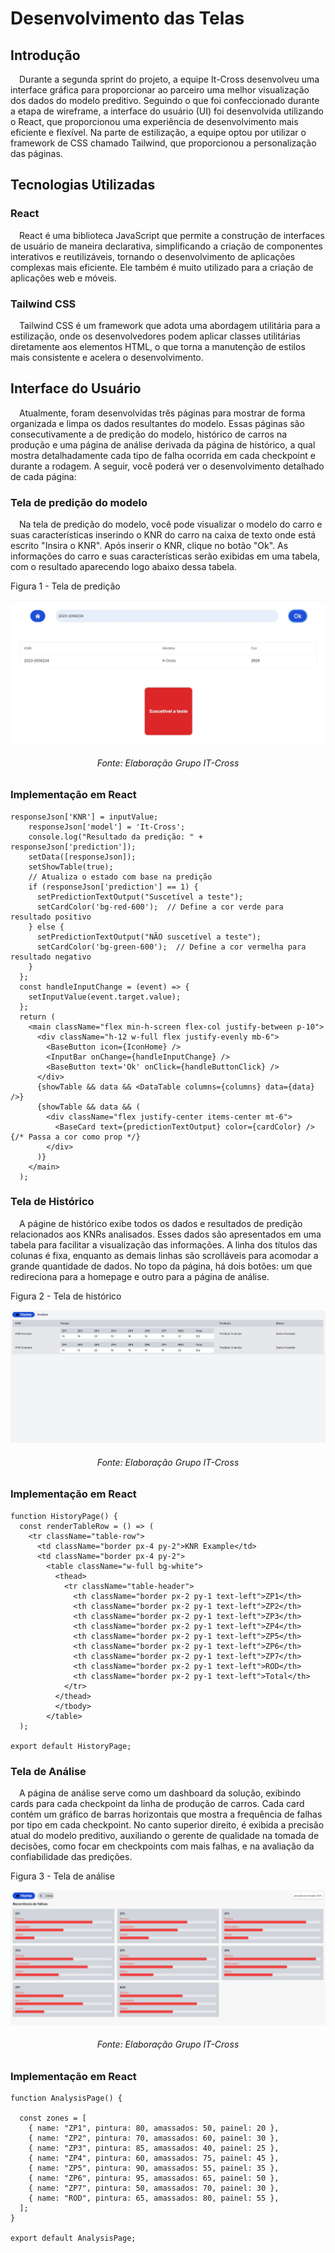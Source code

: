 # Desenvolvimento das Telas

## Introdução

&emsp;Durante a segunda sprint do projeto, a equipe It-Cross desenvolveu uma interface gráfica para proporcionar ao parceiro uma melhor visualização dos dados do modelo preditivo. Seguindo o que foi confeccionado durante a etapa de wireframe, a interface do usuário (UI) foi desenvolvida utilizando o React, que proporcionou uma experiência de desenvolvimento mais eficiente e flexível. Na parte de estilização, a equipe optou por utilizar o framework de CSS chamado Tailwind, que proporcionou a personalização das páginas.

## Tecnologias Utilizadas

### React

&emsp;React é uma biblioteca JavaScript que permite a construção de interfaces de usuário de maneira declarativa, simplificando a criação de componentes interativos e reutilizáveis, tornando o desenvolvimento de aplicações complexas mais eficiente. Ele também é muito utilizado para a criação de aplicações web e móveis. 

### Tailwind CSS

&emsp;Tailwind CSS é um framework que adota uma abordagem utilitária para a estilização, onde os desenvolvedores podem aplicar classes utilitárias diretamente aos elementos HTML, o que torna a manutenção de estilos mais consistente e acelera o desenvolvimento.

## Interface do Usuário

&emsp;Atualmente, foram desenvolvidas três páginas para mostrar de forma organizada e limpa os dados resultantes do modelo. Essas páginas são consecutivamente a de predição do modelo, histórico de carros na produção e uma página de análise derivada da página de histórico, a qual mostra detalhadamente cada tipo de falha ocorrida em cada checkpoint e durante a rodagem. A seguir, você poderá ver o desenvolvimento detalhado de cada página:

### Tela de predição do modelo

&emsp;Na tela de predição do modelo, você pode visualizar o modelo do carro e suas características inserindo o KNR do carro na caixa de texto onde está escrito "Insira o KNR". Após inserir o KNR, clique no botão "Ok". As informações do carro e suas características serão exibidas em uma tabela, com o resultado aparecendo logo abaixo dessa tabela.

<p style={{textAlign: 'center'}}>Figura 1 - Tela de predição </p>

![](../../../../static/img/sprint-2/tela_predicao.png)

<h6 align="center"> Fonte: Elaboração Grupo IT-Cross </h6>


### Implementação em React
```
responseJson['KNR'] = inputValue;
    responseJson['model'] = 'It-Cross';
    console.log("Resultado da predição: " + responseJson['prediction']);
    setData([responseJson]);
    setShowTable(true);
    // Atualiza o estado com base na predição
    if (responseJson['prediction'] == 1) {
      setPredictionTextOutput("Suscetível a teste");
      setCardColor('bg-red-600');  // Define a cor verde para resultado positivo
    } else {
      setPredictionTextOutput("NÃO suscetível a teste");
      setCardColor('bg-green-600');  // Define a cor vermelha para resultado negativo
    }
  };
  const handleInputChange = (event) => {
    setInputValue(event.target.value);
  };
  return (
    <main className="flex min-h-screen flex-col justify-between p-10">
      <div className="h-12 w-full flex justify-evenly mb-6">
        <BaseButton icon={IconHome} />
        <InputBar onChange={handleInputChange} />
        <BaseButton text='Ok' onClick={handleButtonClick} />
      </div>
      {showTable && data && <DataTable columns={columns} data={data} />}
      {showTable && data && (
        <div className="flex justify-center items-center mt-6">
          <BaseCard text={predictionTextOutput} color={cardColor} />  {/* Passa a cor como prop */}
        </div>
      )}
    </main>
  );
```

### Tela de Histórico

&emsp;A págine de histórico exibe todos os dados e resultados de predição relacionados aos KNRs analisados. Esses dados são apresentados em uma tabela para facilitar a visualização das informações. A linha dos títulos das colunas é fixa, enquanto as demais linhas são scrolláveis para acomodar a grande quantidade de dados. No topo da página, há dois botões: um que redireciona para a homepage e outro para a página de análise.

<p style={{textAlign: 'center'}}>Figura 2 - Tela de histórico </p>

![](../../../../static/img/sprint-2/tela_historico.png)

<h6 align="center"> Fonte: Elaboração Grupo IT-Cross </h6>

### Implementação em React
```
function HistoryPage() {
  const renderTableRow = () => (
    <tr className="table-row">
      <td className="border px-4 py-2">KNR Example</td>
      <td className="border px-4 py-2">
        <table className="w-full bg-white">
          <thead>
            <tr className="table-header">
              <th className="border px-2 py-1 text-left">ZP1</th>
              <th className="border px-2 py-1 text-left">ZP2</th>
              <th className="border px-2 py-1 text-left">ZP3</th>
              <th className="border px-2 py-1 text-left">ZP4</th>
              <th className="border px-2 py-1 text-left">ZP5</th>
              <th className="border px-2 py-1 text-left">ZP6</th>
              <th className="border px-2 py-1 text-left">ZP7</th>
              <th className="border px-2 py-1 text-left">ROD</th>
              <th className="border px-2 py-1 text-left">Total</th>
            </tr>
          </thead>
          </tbody>
        </table>
  );

export default HistoryPage;
```
### Tela de Análise

&emsp;A página de análise serve como um dashboard da solução, exibindo cards para cada checkpoint da linha de produção de carros. Cada card contém um gráfico de barras horizontais que mostra a frequência de falhas por tipo em cada checkpoint. No canto superior direito, é exibida a precisão atual do modelo preditivo, auxiliando o gerente de qualidade na tomada de decisões, como focar em checkpoints com mais falhas, e na avaliação da confiabilidade das predições.

<p style={{textAlign: 'center'}}>Figura 3 - Tela de análise </p>

![](../../../../static/img/sprint-2/tela_analise.png)

<h6 align="center"> Fonte: Elaboração Grupo IT-Cross </h6>

### Implementação em React
```
function AnalysisPage() {

  const zones = [
    { name: "ZP1", pintura: 80, amassados: 50, painel: 20 },
    { name: "ZP2", pintura: 70, amassados: 60, painel: 30 },
    { name: "ZP3", pintura: 85, amassados: 40, painel: 25 },
    { name: "ZP4", pintura: 60, amassados: 75, painel: 45 },
    { name: "ZP5", pintura: 90, amassados: 55, painel: 35 },
    { name: "ZP6", pintura: 95, amassados: 65, painel: 50 },
    { name: "ZP7", pintura: 50, amassados: 70, painel: 30 },
    { name: "ROD", pintura: 65, amassados: 80, painel: 55 },
  ];
}

export default AnalysisPage;
```






















